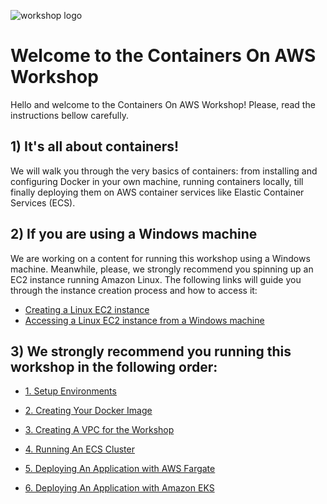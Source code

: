 ![workshop logo](https://github.com/bemer/containers-on-aws-workshop/blob/master/images/containers-on-aws-worshop-logo.jpg)

# Welcome to the Containers On AWS Workshop

Hello and welcome to the Containers On AWS Workshop! Please, read the instructions bellow carefully.

## 1) It's all about containers!

We will walk you through the very basics of containers: from installing and configuring Docker in your own machine, running containers locally, till finally deploying them on AWS container services like Elastic Container Services (ECS).

## 2) If you are using a Windows machine

We are working on a content for running this workshop using a Windows machine. Meanwhile, please, we strongly recommend you spinning up an EC2 instance running Amazon Linux. The following links will guide you through the instance creation process and how to access it:

* [Creating a Linux EC2 instance](https://docs.aws.amazon.com/AWSEC2/latest/UserGuide/EC2_GetStarted.html)
* [Accessing a Linux EC2 instance from a Windows machine](https://docs.aws.amazon.com/AWSEC2/latest/UserGuide/putty.html)

## 3) We strongly recommend you running this workshop in the following order:

* [1. Setup Environments](01-SetupEnvironment/)

* [2. Creating Your Docker Image](02-CreatingDockerImage/)

* [3. Creating A VPC for the Workshop](03-CreateVPC/)

* [4. Running An ECS Cluster](04-DeployEcsCluster/)

* [5. Deploying An Application with AWS Fargate](05-DeployFargate/)

* [6. Deploying An Application with Amazon EKS](06-DeployEKSCluster/)